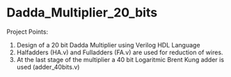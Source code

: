 # Dadda_Multiplier_20_bits

Project Points:
1. Design of a 20 bit Dadda Multiplier using Verilog HDL Language
2. Halfadders (HA.v) and Fulladders (FA.v) are used for reduction of wires.
3. At the last stage of the multiplier a 40 bit Logaritmic Brent Kung adder is used (adder_40bits.v)
